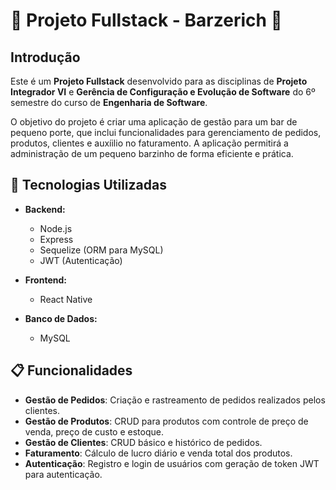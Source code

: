 # 🎉 Projeto Fullstack - Barzerich 🍻

## Introdução

Este é um **Projeto Fullstack** desenvolvido para as disciplinas de **Projeto Integrador VI** e **Gerência de Configuração e Evolução de Software** do 6º semestre do curso de **Engenharia de Software**.

O objetivo do projeto é criar uma aplicação de gestão para um bar de pequeno porte, que inclui funcionalidades para gerenciamento de pedidos, produtos, clientes e auxíilio no faturamento. A aplicação permitirá a administração de um pequeno barzinho de forma eficiente e prática.

## 🚀 Tecnologias Utilizadas

- **Backend:**
  - Node.js
  - Express
  - Sequelize (ORM para MySQL)
  - JWT (Autenticação)

- **Frontend:**
  - React Native

- **Banco de Dados:**
  - MySQL

## 📋 Funcionalidades

- **Gestão de Pedidos**: Criação e rastreamento de pedidos realizados pelos clientes.
- **Gestão de Produtos**: CRUD para produtos com controle de preço de venda, preço de custo e estoque.
- **Gestão de Clientes**: CRUD básico e histórico de pedidos.
- **Faturamento**: Cálculo de lucro diário e venda total dos produtos.
- **Autenticação**: Registro e login de usuários com geração de token JWT para autenticação.
